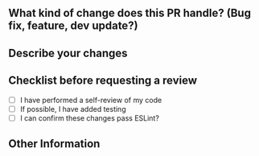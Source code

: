 ## What kind of change does this PR handle? (Bug fix, feature, dev update?)
<!-- IE: Bug Fix -->

## Describe your changes
<!-- Describe any new or updated changes here -->

## Checklist before requesting a review
- [ ] I have performed a self-review of my code
- [ ] If possible, I have added testing
- [ ] I can confirm these changes pass ESLint?

## Other Information
<!-- Entere any additional information here -->